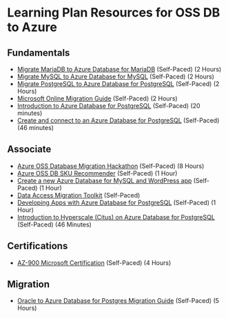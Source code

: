 # Learning Plan Resources for OSS DB to Azure

## Fundamentals

* [Migrate MariaDB to Azure Database for MariaDB](https://datamigration.microsoft.com/scenario/mariadb-to-azuremariadb?step=1) (Self-Paced) (2 Hours)
* [Migrate MySQL to Azure Database for MySQL](https://datamigration.microsoft.com/scenario/mysql-to-azuremysql?step=1) (Self-Paced) (2 Hours)
* [Migrate PostgreSQL to Azure Database for PostgreSQL](https://datamigration.microsoft.com/scenario/postgresql-to-azurepostgresql?step=1) (Self-Paced) (2 Hours)
* [Microsoft Online Migration Guide](https://datamigration.microsoft.com/) (Self-Paced) (2 Hours)
* [Introduction to Azure Database for PostgreSQL](https://docs.microsoft.com/en-us/learn/modules/intro-to-postgres/) (Self-Paced) (20 minutes)
* [Create and connect to an Azure Database for PostgreSQL](https://docs.microsoft.com/en-us/learn/modules/create-connect-to-postgres/) (Self-Paced) (46 minutes)

## Associate

* [Azure OSS Database Migration Hackathon](https://github.com/izzymsft/OSSDatabaseMigrationHackathon) (Self-Paced) (8 Hours)
* [Azure OSS DB SKU Recommender](https://github.com/izzymsft/azureossdbskurecommender) (Self-Paced) (1 Hour)
* [Create a new Azure Database for MySQL and WordPress app](https://www.microsoft.com/handsonlabs/selfpacedlabs/details/SP-AZ100049) (Self-Paced) (1 Hour)
* [Data Access Migration Toolkit](https://marketplace.visualstudio.com/items?itemName=ms-databasemigration.data-access-migration-toolkit) (Self-Paced)
* [Developing Apps with Azure Database for PostgreSQL](https://www.microsoft.com/handsonlabs/selfpacedlabs/details/SP-AZ100050) (Self-Paced) (1 Hour)
* [Introduction to Hyperscale (Citus) on Azure Database for PostgreSQL](https://docs.microsoft.com/en-us/learn/modules/intro-to-hyperscale/) (Self-Paced) (46 Minutes)

## Certifications

* [AZ-900 Microsoft Certification](https://docs.microsoft.com/en-us/learn/certifications/exams/az-900) (Self-Paced) (4 Hours)

## Migration

 * [Oracle to Azure Database for Postgres Migration Guide](https://github.com/microsoft/OrcasNinjaTeam/tree/master/Oracle%20to%20PostgreSQL%20Migration%20Guide) (Self-Paced) (5 Hours)

